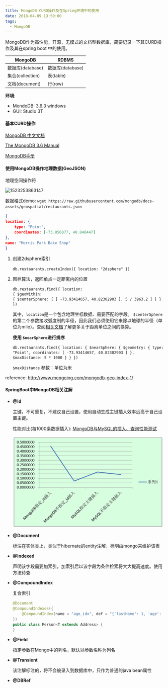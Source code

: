 ```yaml
---
title: MongoDB CURD操作及在Spring环境中的使用
date: 2018-04-09 13:50:00
tags:
  - MongoDB
---
```


MongoDB作为高性能，开源，无模式的文档型数据库，简要记录一下其CURD操作及其在spring boot 中的使用。

| MongoDB          | RDBMS            |
| ---------------- | ---------------- |
| 数据库(database) | 数据库(database) |
| 集合(collection) | 表(table)        |
| 文档(document)   | 行(row)          |

<!--more-->

**环境**:

- MondoDB:  3.6.3 windows
- GUI: Studio 3T




#### 基本CURD操作

[MongoDB 中文文档](http://www.mongoing.com/docs/)

[The MongoDB 3.6 Manual](https://docs.mongodb.com/manual/)

[MongoDB手册](https://mongodb-documentation.readthedocs.io/en/latest/)


#### 使用MongoDB操作地理数据(GeoJSON)

地理空间操作符

![1523253863147](D:\Projects\hexo\source\images\1523253863147.png)



数据格式demo: `wget https://raw.githubusercontent.com/mongodb/docs-assets/geospatial/restaurants.json`

```json
{
location: {
    type: "Point",
    coordinates: [-73.856077, 40.848447]
},
name: "Morris Park Bake Shop"
}
```

1. 创建2dsphere索引

   `db.restaurants.createIndex({ location: "2dsphere" })`

2. 围栏算法，返回单点一定距离内的位置

   ```
   db.restaurants.find({ location:
   { $geoWithin:
   { $centerSphere: [ [ -73.93414657, 40.82302903 ], 5 / 3963.2 ] } } })
   ```

   其中，`location`是一个包含地理坐标数据、需要匹配的字段。
   `$centerSphere`的第二个参数接收弧度制的半径，因此我们必须使用它来除以地球的半径（单位为mile）。查阅[相关文档](https://docs.mongodb.com/manual/tutorial/calculate-distances-using-spherical-geometry-with-2d-geospatial-indexes/)了解更多关于距离单位之间的换算。

   **使用 `$nearSphere`进行排序**

   ```
   db.restaurants.find({ location: { $nearSphere: { $geometry: { type: "Point", coordinates: [ -73.93414657, 40.82302903 ] }, $maxDistance: 5 * 1000 } } })
   ```

   `$maxDistance` 参数：单位为米


reference:  http://www.mongoing.com/mongodb-geo-index-1/



#### SpringBoot中MongoDB相关注解

- **@Id**

  主键，不可重复，不建议自己设置，使用自动生成主键插入效率远高于自己设置主键。

  性能对比(每1000条数据插入): [MongoDB与MySQL的插入、查询性能测试](https://blog.csdn.net/tianyaleixiaowu/article/details/73504335)

  ![1523254943332](/images/1523254943332.png)

- **@Document**

  标注在实体类上，类似于hibernate的entity注解，标明由mongo来维护该表

- **@Indexed**

  声明该字段需要加索引，加索引后以该字段为条件检索将大大提高速度。使用方法待查

- **@CompoundIndex**

  复合索引

  ```java
  @Document
  @CompoundIndexes({
      @CompoundIndex(name = "age_idx", def = "{'lastName': 1, 'age': -1}")
  })
  public class Person<T extends Address> {
  }
  ```

- **@Field**

  指定参数在Mongo中的列名，默认以参数名称为列名

- **@Transient**

  该注解标注的，将不会被录入到数据库中，只作为普通的java bean属性

- **@DBRef**

  ​